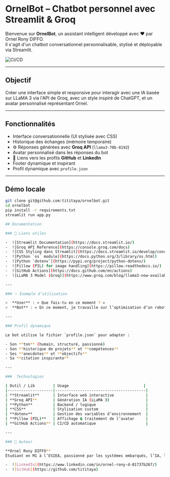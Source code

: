 #  OrnelBot – Chatbot personnel avec Streamlit & Groq

Bienvenue sur **OrnelBot**, un assistant intelligent développé avec ❤️ par Ornel Rony DIFFO.  
Il s'agit d'un chatbot conversationnel personnalisable, stylisé et déployable via Streamlit.

![CI/CD](https://github.com/tititaya/ornelbot/actions/workflows/python-app.yml/badge.svg)

---

## Objectif

Créer une interface simple et responsive pour interagir avec une IA basée sur LLaMA 3 via l'API de Groq, avec un style inspiré de ChatGPT, et un avatar personnalisé représentant Ornel.

---

##  Fonctionnalités

-  Interface conversationnelle (UI stylisée avec CSS)
-  Historique des échanges (mémoire temporaire)
- ⚙️ Réponses générées avec **Groq API** (`llama3-70b-8192`)
-  Avatar personnalisé dans les réponses du bot
- 🔗 Liens vers les profils **GitHub** et **LinkedIn**
-  Footer dynamique et inspirant
-  Profil dynamique avec `profile.json`

---

##  Démo locale

```bash
git clone git@github.com:tititaya/ornelbot.git
cd ornelbot
pip install -r requirements.txt
streamlit run app.py

## Documentation

### 🔗 Liens utiles

-  ![Streamlit Documentation](https://docs.streamlit.io/)
-  ![Groq API Reference](https://console.groq.com/docs)
-  ![CSS Styling dans Streamlit](https://docs.streamlit.io/develop/concepts/layout-and-style/customizing)
-  ![Python `os` module](https://docs.python.org/3/library/os.html)
-  ![Python `dotenv`](https://pypi.org/project/python-dotenv/)
-  ![Pillow (PIL) for image handling](https://pillow.readthedocs.io/)
-  ![GitHub Actions](https://docs.github.com/en/actions)
-  ![LLaMA 3 Model (Groq)](https://www.groq.com/blog/llama3-now-available-on-groqcloud)

---

### ✨ Exemple d’utilisation

>  **User** : « Que fais-tu en ce moment ? »  
>  **Bot** : « En ce moment, je travaille sur l’optimisation d’un robot suiveur de ligne basé sur STM32. »

---

### Profil dynamique

Le bot utilise le fichier `profile.json` pour adapter :

- Son **ton** (humain, structuré, passionné)
- Son **historique de projets** et **compétences**
- Ses **anecdotes** et **objectifs**
- Sa **citation inspirante**

---

###  Technologies

| Outil / Lib        | Usage                                 |
|--------------------|----------------------------------------|
| **Streamlit**      | Interface web interactive              |
| **Groq API**       | Génération IA (LLaMA 3)                |
| **Python**         | Backend / logique                      |
| **CSS**            | Stylisation custom                     |
| **dotenv**         | Gestion des variables d’environnement  |
| **Pillow (PIL)**   | Affichage & traitement de l’avatar     |
| **GitHub Actions** | CI/CD automatique                      |

---

### 👨 Auteur

**Ornel Rony DIFFO**  
Étudiant en M1 à l’ESIEA, passionné par les systèmes embarqués, l’IA, la data et la supervision.

-  ![LinkedIn](https://www.linkedin.com/in/ornel-rony-d-01737b267/)
-  ![GitHub](https://github.com/tititaya)
